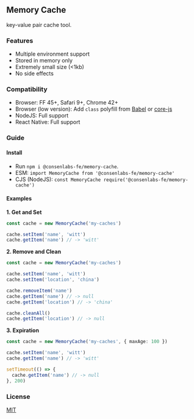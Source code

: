 ## Memory Cache

key-value pair cache tool.

### Features

- Multiple environment support
- Stored in memory only
- Extremely small size (<1kb)
- No side effects

### Compatibility

- Browser: FF 45+, Safari 9+, Chrome 42+
- Browser (low version): Add `class` polyfill from [Babel](https://babeljs.io/) or [core-js](https://github.com/zloirock/core-js)
- NodeJS: Full support
- React Native: Full support

### Guide

#### Install

- Run `npm i @consenlabs-fe/memory-cache`.
- ESM: `import MemoryCache from '@consenlabs-fe/memory-cache'`
- CJS (NodeJS): `const MemoryCache require('@consenlabs-fe/memory-cache')`

#### Examples

**1. Get and Set**

```typescript
const cache = new MemoryCache('my-caches')

cache.setItem('name', 'witt')
cache.getItem('name') // -> 'witt'
```

**2. Remove and Clean**

```typescript
const cache = new MemoryCache('my-caches')

cache.setItem('name', 'witt')
cache.setItem('location', 'china')

cache.removeItem('name')
cache.getItem('name') // -> null
cache.getItem('location') // -> 'china'

cache.cleanAll()
cache.getItem('location') // -> null
```

**3. Expiration**

```typescript
const cache = new MemoryCache('my-caches', { maxAge: 100 })

cache.setItem('name', 'witt')
cache.getItem('name') // -> 'witt'

setTimeout(() => {
  cache.getItem('name') // -> null
}, 200)
```

### License

[MIT](./LICENSE)

